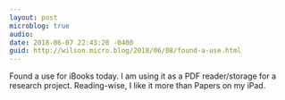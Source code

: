 ```yaml
---
layout: post
microblog: true
audio: 
date: 2018-06-07 22:43:20 -0400
guid: http://wilson.micro.blog/2018/06/08/found-a-use.html
---
```

Found a use for iBooks today. I am using it as a PDF reader/storage for a research project. Reading-wise, I like it more than Papers on my iPad. 
